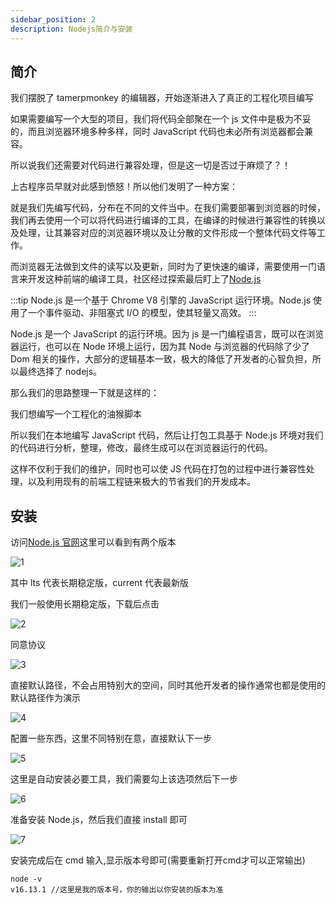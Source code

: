 ```yaml
---
sidebar_position: 2
description: Nodejs简介与安装
---
```


## 简介

我们摆脱了 tamerpmonkey 的编辑器，开始逐渐进入了真正的工程化项目编写

如果需要编写一个大型的项目，我们将代码全部聚在一个 js 文件中是极为不妥的，而且浏览器环境多种多样，同时 JavaScript 代码也未必所有浏览器都会兼容。

所以说我们还需要对代码进行兼容处理，但是这一切是否过于麻烦了？！

上古程序员早就对此感到愤怒！所以他们发明了一种方案：

就是我们先编写代码，分布在不同的文件当中。在我们需要部署到浏览器的时候，我们再去使用一个可以将代码进行编译的工具，在编译的时候进行兼容性的转换以及处理，让其兼容对应的浏览器环境以及让分散的文件形成一个整体代码文件等工作。

而浏览器无法做到文件的读写以及更新，同时为了更快速的编译，需要使用一门语言来开发这种前端的编译工具，社区经过探索最后盯上了[Node.js](https://nodejs.org/en/)

:::tip
Node.js 是一个基于 Chrome V8 引擎的 JavaScript 运行环境。Node.js 使用了一个事件驱动、非阻塞式 I/O 的模型，使其轻量又高效。
:::

Node.js 是一个 JavaScript 的运行环境。因为 js 是一门编程语言，既可以在浏览器运行，也可以在 Node 环境上运行，因为其 Node 与浏览器的代码除了少了 Dom 相关的操作，大部分的逻辑基本一致，极大的降低了开发者的心智负担，所以最终选择了 nodejs。

那么我们的思路整理一下就是这样的：

我们想编写一个工程化的油猴脚本

所以我们在本地编写 JavaScript 代码，然后让打包工具基于 Node.js 环境对我们的代码进行分析，整理，修改，最终生成可以在浏览器运行的代码。

这样不仅利于我们的维护，同时也可以使 JS 代码在打包的过程中进行兼容性处理，以及利用现有的前端工程链来极大的节省我们的开发成本。

## 安装

访问[Node.js 官网](https://nodejs.org/en/)这里可以看到有两个版本

![1](./img/02/1.png)

其中 lts 代表长期稳定版，current 代表最新版

我们一般使用长期稳定版，下载后点击

![2](./img/02/2.png)

同意协议

![3](./img/02/3.png)

直接默认路径，不会占用特别大的空间，同时其他开发者的操作通常也都是使用的默认路径作为演示

![4](./img/02/4.png)

配置一些东西，这里不同特别在意，直接默认下一步

![5](./img/02/5.png)

这里是自动安装必要工具，我们需要勾上该选项然后下一步

![6](./img/02/6.png)

准备安装 Node.js，然后我们直接 install 即可

![7](./img/02/7.png)

安装完成后在 cmd 输入,显示版本号即可(需要重新打开cmd才可以正常输出)

```
node -v
v16.13.1 //这里是我的版本号，你的输出以你安装的版本为准
```
